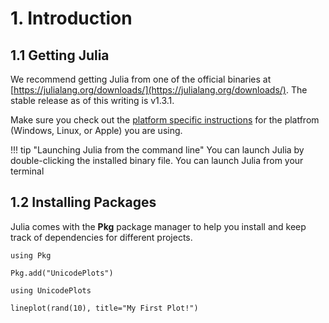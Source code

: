 # 1. Introduction

## 1.1 Getting Julia

We recommend getting Julia from one of the official binaries at [https://julialang.org/downloads/](https://julialang.org/downloads/).  The stable release as of this writing is v1.3.1.

Make sure you check out the [platform specific instructions](https://julialang.org/downloads/platform/) for the platfrom (Windows, Linux, or Apple) you are using. 

!!! tip "Launching Julia from the command line"
    You can launch Julia by double-clicking the installed binary file.  You can launch Julia from your terminal
    

## 1.2 Installing Packages

Julia comes with the **Pkg** package manager to help you install and keep track of dependencies for different projects.

```@repl 1
using Pkg

Pkg.add("UnicodePlots")

using UnicodePlots

lineplot(rand(10), title="My First Plot!")
```
